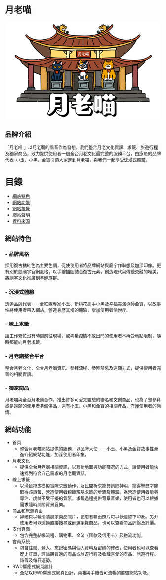 # 月老喵
![LOGO](https://github.com/reesekuo117/MEOW/blob/ee72f1ed2babd736253ed571c29165b6df60baa1/README.img/MeowLOGO.png)
## 品牌介紹
「月老喵 」以月老廟的諧音作為發想，我們整合月老文化資訊、求籤、旅遊行程及獨家商品，致力提供使用者一個全台月老文化最完整的服務平台，由療癒的品牌代表-小玉、小黑、金寶引領大家進到月老喵，與我們一起享受沈浸式體驗。

# 目錄
* [網站特色](#網站特色)
* [網站功能](#網站功能)
* [網站視覺](#網站視覺)
* [網站聲明](#網站聲明)
* [資料來源](#資料引用來源)

## 網站特色
### - 品牌風格
採用復古橘紅色為主要色調，促使使用者將品牌網站與廟宇作聯想及加深印像。更有別於般廟宇官網風格，以手繪插圖結合復古元素，創造現代與傳統交融的唯美，將廟宇文化推廣到年輕族群。
### - 沉浸式體驗
透過品牌代表－－牽紅線專家小玉、斬桃花高手小黑及幸福美滿導師金寶，以故事性將使用者帶入網站，營造身歷其境的體驗，增加使用者愉悅度。
### - 線上求籤
讓工作繁忙沒有時間前往現場，或考量疫情不敢出門的使用者不再受地點限制，隨時都能向月老求籤。 
### - 月老廟整合平台
整合月老文化、全台月老廟資訊、參拜流程、參拜禁忌及還願方式，提供使用者完善的相關資訊。
### - 獨家商品
月老喵與全台月老廟合作，推出許多可愛又靈驗的聯名和文創商品，也為了想參拜或是還願的使用者準備供品，還有小玉、小黑和金寶的相關產品，守護使用者的戀情。

## 網站功能
* 首頁
  * 整合月老喵網站提供的服務，以品牌大使－－小玉、小黑及金寶故事性漸進介紹網站功能，加深使用者印象。
* 月老文化
  * 提供全台月老廟相關資訊，以互動地圖與功能篩選的方式，讓使用者能快速找到符合自己需求的月老廟資訊。
* 線上求籤
  * 以滑鼠拖曳模擬實際求籤動作，及民間祈求擲筊詢問神明，擲得聖筊才能取得該詩籤，營造使用者親臨現場求籤的步驟及體驗。為營造使用者能夠專注、虔誠不受干擾的氣氛，求籤過程提供背景音樂，使用者也可以根據需求隨時開關背景音樂。
* 商品和旅遊頁面
  * 詳細頁以輪播牆展示商品照片，使用者藉由照片可以快速留下印象。另外使用者可以透過直接搜尋或篩選瀏覽商品，也可以查看商品評論及評價。
* 支付頁面
  * 包含完整結帳流程、購物車、金流（匯款及信用卡）及物流功能。
* 會員系統
  * 包含註冊、登入、忘記密碼與個人資料及密碼的修改，使用者也可以查看歷史訂單，評論購買過的商品或旅遊行程及收藏喜愛的商品、旅遊行程、詩籤及每日運勢。
* RWD響應式網頁設計
  * 全站以RWD響應式網頁設計，桌機與手機皆可流暢的體驗網站功能。
